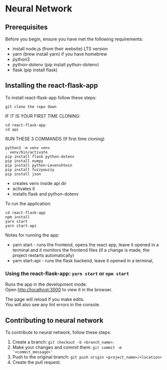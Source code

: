 # Neural Network

## Prerequisites

Before you begin, ensure you have met the following requirements:

* install node.js (from their website) LTS version
* yarn (brew install yarn) if you have homebrew
* python3
* python-dotenv (pip install python-dotenv)
* flask (pip install flask)

## Installing the react-flask-app

To install react-flask-app follow these steps:

```
git clone the repo down
```
IF IT IS YOUR FIRST TIME CLONING: 
```
cd react-flask-app
cd api
```
RUN THESE 3 COMMANDS (If first time cloning)
```
python3 -m venv venv
. venv/bin/activate
pip install flask python-dotenv
pip install numpy
pip install python-Levenshtein
pip install fuzzywuzzy
pip install json
```
* creates venv inside api dir
* activates it
* installs flask and python-dotenv

To run the application:
```
cd react-flask-app
npm install
yarn start
yarn start-api
```

Notes for running the app:
* yarn start - runs the frontend, opens the react app, leave it opened in a terminal and it monitors the frontend files (if a change is made, the project restarts automatically)
* yarn start-api - runs the flask backend, leave it opened in a terminal, 


### Using the react-flask-app: `yarn start` or `npm start`

Runs the app in the development mode.<br />
Open [http://localhost:3000](http://localhost:3000) to view it in the browser.

The page will reload if you make edits.<br />
You will also see any lint errors in the console.


## Contributing to neural network

To contribute to neural network, follow these steps:

1. Create a branch: `git checkout -b <branch_name>`.
2. Make your changes and commit them: `git commit -m '<commit_message>'`
3. Push to the original branch: `git push origin <project_name>/<location>`
4. Create the pull request.

